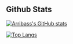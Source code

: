 <!--
**arribass/arribass** is a ✨ _special_ ✨ repository because its `README.md` (this file) appears on your GitHub profile.

Here are some ideas to get you started:

- 🔭 I’m currently working on ...
- 🌱 I’m currently learning ...
- 👯 I’m looking to collaborate on ...
- 🤔 I’m looking for help with ...
- 💬 Ask me about ...
- 📫 How to reach me: ...
- ⚡ Fun fact: ...
-->
## Github Stats
[![Arribass's GitHub stats](https://github-readme-stats-arribas.vercel.app/api?username=arribass&count_private=true&theme=dark)](https://github.com/arribass/github-readme-stats)

[![Top Langs](https://github-readme-stats-arribas.vercel.app/api/top-langs/?username=arribass&layout=compact&exclude_repo=github-readme-stats&theme=dark)](https://github.com/arribass/github-readme-stats)
